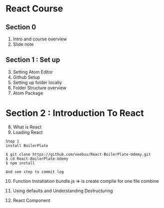 # React Course

## Section 0
1. Intro and course overview
2. Slide note 

## Section 1 : Set up

3. Setting Atom Editor
4. Github Setup
5. Setting up folder locally
6. Folder Structure overview
7. Atom Package

# Section 2 : Introduction To React
8. What is React
9. Loading React

```
Step 1
install BoilerPlate

$ git clone https://github.com/veebuv/React-BoilerPlate-Udemy.git
$ cd React-BoilerPlate-Udemy
$ npm install 

And see step to commit log
```

10. Function Instatiation
bundle.js => is create complie for one file combine 

11. Using defaults and Understanding Destructuring
12. React Component
